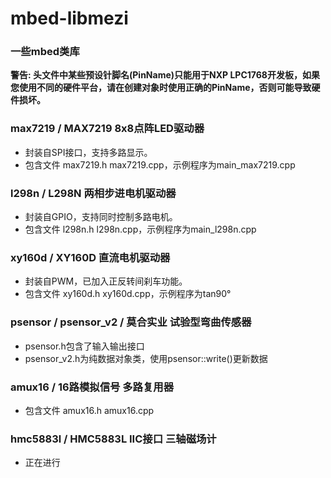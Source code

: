 # mbed-libmezi

### 一些mbed类库
  
**警告: 头文件中某些预设针脚名(PinName)只能用于NXP LPC1768开发板，如果您使用不同的硬件平台，请在创建对象时使用正确的PinName，否则可能导致硬件损坏。** 
  
### max7219 / MAX7219 8x8点阵LED驱动器

- 封装自SPI接口，支持多路显示。
- 包含文件 max7219.h max7219.cpp，示例程序为main_max7219.cpp

### l298n / L298N 两相步进电机驱动器

- 封装自GPIO，支持同时控制多路电机。
- 包含文件 l298n.h l298n.cpp，示例程序为main_l298n.cpp

### xy160d / XY160D 直流电机驱动器

- 封装自PWM，已加入正反转间刹车功能。
- 包含文件 xy160d.h xy160d.cpp，示例程序为tan90°

### psensor / psensor_v2 / 莫合实业 试验型弯曲传感器
- psensor.h包含了输入输出接口
- psensor_v2.h为纯数据对象类，使用psensor::write()更新数据

### amux16 / 16路模拟信号 多路复用器
- 包含文件 amux16.h amux16.cpp

### hmc5883l / HMC5883L IIC接口 三轴磁场计
- 正在进行
